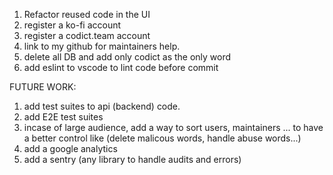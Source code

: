1. Refactor reused code in the UI
2. register a ko-fi account
3. register a codict.team account
4. link to my github for maintainers help.
5. delete all DB and add only codict as the only word
6. add eslint to vscode to lint code before commit

FUTURE WORK:

1. add test suites to api (backend) code.
2. add E2E test suites
3. incase of large audience, add a way to sort users, maintainers ... to have a better control like (delete malicous words, handle abuse words...)
4. add a google analytics
5. add a sentry (any library to handle audits and errors)
